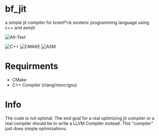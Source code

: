 # bf_jit
a simple jit compiler for brainf*ck esoteric programming language using c++ and asmjit

![Alt-Text](https://i.imgur.com/vpkxD7J.png)

![C++](https://img.shields.io/badge/-C++-000?&logo=C++)
![CMAKE](https://img.shields.io/badge/-CMake-000?&logo=CMake)
![ASM](https://img.shields.io/badge/-ASM-000?&logo=ASM)

# Requirments
- CMake
- C++ Compiler (clang/msvc/gnu)

# Info
The code is not optimal. The end goal for a real optimizing jit compiler or a real compiler should be to write a LLVM Compiler instead.
This "compiler" just does simple optimizations.


